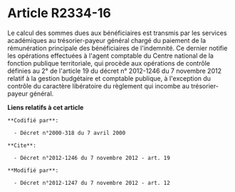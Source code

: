 # Article R2334-16

Le calcul des sommes dues aux bénéficiaires est transmis par les services académiques au trésorier-payeur général chargé du
paiement de la rémunération principale des bénéficiaires de l'indemnité. Ce dernier notifie les opérations effectuées à
l'agent comptable du Centre national de la fonction publique territoriale, qui procède aux opérations de contrôle définies au
2° de l'article 19 du décret n° 2012-1246 du 7 novembre 2012 relatif à la gestion budgétaire et comptable publique, à
l'exception du contrôle du caractère libératoire du règlement qui incombe au trésorier-payeur général.

**Liens relatifs à cet article**

	**Codifié par**:

	  - Décret n°2000-318 du 7 avril 2000

	**Cite**:

	  - Décret n°2012-1246 du 7 novembre 2012 - art. 19

	**Modifié par**:

	  - Décret n°2012-1247 du 7 novembre 2012 - art. 12
